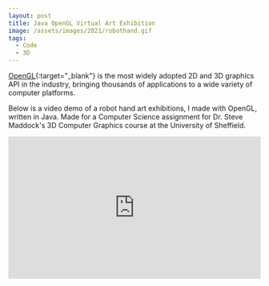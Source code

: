 ```yaml
---
layout: post
title: Java OpenGL Virtual Art Exhibition
image: /assets/images/2021/robothand.gif
tags:
  - Code
  - 3D
---
```


[OpenGL](https://www.opengl.org){:target="\_blank"} is the most widely adopted 2D and 3D graphics API in the industry, bringing thousands of applications to a wide variety of computer platforms.

Below is a video demo of a robot hand art exhibitions, I made with OpenGL, written in Java. Made for a Computer Science assignment for Dr. Steve Maddock's 3D Computer Graphics course at the University of Sheffield.

<style>.embed-container { position: relative; padding-bottom: 56.25%; height: 0; overflow: hidden; max-width: 100%; } .embed-container iframe, .embed-container object, .embed-container embed { position: absolute; top: 0; left: 0; width: 100%; height: 100%; }</style><div class='embed-container'><iframe loading="lazy" src='https://www.youtube.com/embed/XigniF_QzPw?autoplay=1&loop=1' frameborder='0' allowfullscreen></iframe></div>
